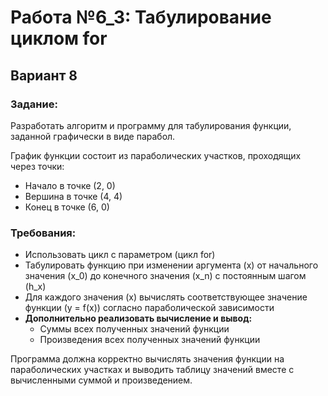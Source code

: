 # Работа №6_3: Табулирование циклом for

## Вариант 8

### Задание:

Разработать алгоритм и программу для табулирования функции, заданной графически в виде парабол.

График функции состоит из параболических участков, проходящих через точки:
- Начало в точке (2, 0)
- Вершина в точке (4, 4)  
- Конец в точке (6, 0)

### Требования:

- Использовать цикл с параметром (цикл for)
- Табулировать функцию при изменении аргумента \(x\) от начального значения \(x_0\) до конечного значения \(x_n\) с постоянным шагом \(h_x\)
- Для каждого значения \(x\) вычислять соответствующее значение функции \(y = f(x)\) согласно параболической зависимости
- **Дополнительно реализовать вычисление и вывод:**
  - Суммы всех полученных значений функции
  - Произведения всех полученных значений функции

Программа должна корректно вычислять значения функции на параболических участках и выводить таблицу значений вместе с вычисленными суммой и произведением.
